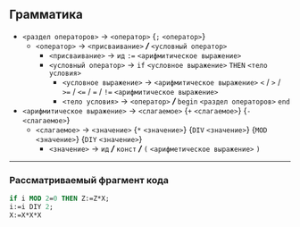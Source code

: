 ## Грамматика

- `<раздел операторов>` -> `<оператор>` {`;` `<оператор>`}
  - `<оператор>` -> `<присваивание>` ___/___ `<условный оператор>`
    - `<присваивание>` -> `ид` `:=` `<арифмитическое выражение>`
    - `<условный оператор>` -> `if` `<условное выражение>` `THEN` `<тело условия>`
      - `<условное выражение>` -> `<арифмитическое выражение>` `<` / `>` / `>=` / `<=` / `=` / `!=`  `<арифмитическое выражение>`
      - `<тело условия>` -> `<оператор>` ___/___ `begin` `<раздел операторов>` `end`
- `<арифмитическое выражение>` -> `<слагаемое>` {`+` `<слагаемое>`} {`-` `<слагаемое>`}
  - `<слагаемое>` -> `<значение>`  {`*` `<значение>`} {`DIV` `<значение>`} {`MOD` `<значение>`} {`DIY` `<значение>`}
    - `<значение>` ->  `ид` ___/___ `конст` ___/___ `(` `<арифметическое выражение>` `)`

---

### Рассматриваемый фрагмент кода
```pascal
if i MOD 2=0 THEN Z:=Z*X;
i:=i DIY 2;
X:=X*X*X
```